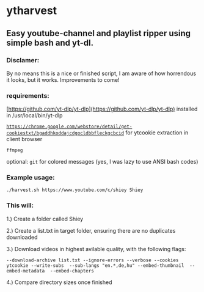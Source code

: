 # ytharvest

## Easy youtube-channel and playlist ripper using simple bash and yt-dl.

### Disclamer: 

By no means this is a nice or finished script, I am aware of how horrendous it looks, but it works. Improvements to come! 

### requirements: 

[https://github.com/yt-dlp/yt-dlp](https://github.com/yt-dlp/yt-dlp) installed in /usr/local/bin/yt-dlp

[```https://chrome.google.com/webstore/detail/get-cookiestxt/bgaddhkoddajcdgocldbbfleckgcbcid```](https://chrome.google.com/webstore/detail/get-cookiestxt/bgaddhkoddajcdgocldbbfleckgcbcid) for ytcookie extraction in client browser

```ffmpeg```

optional: ```git``` for colored messages (yes, I was lazy to use ANSI bash codes) 
### Example usage:

```./harvest.sh https://www.youtube.com/c/shiey Shiey```

### This will:
1.) Create a folder called Shiey

2.) Create a list.txt in target folder, ensuring there are no duplicates downloaded

3.) Download videos in highest avilable quality, with the following flags:

```--download-archive list.txt --ignore-errors --verbose --cookies ytcookie --write-subs  --sub-langs "en.*,de,hu" --embed-thumbnail  --embed-metadata  --embed-chapters```

4.) Compare directory sizes once finished
